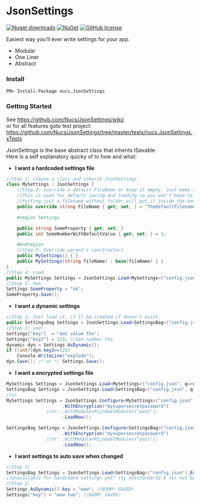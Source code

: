 # JsonSettings
[![Nuget downloads](https://img.shields.io/nuget/v/Nucs.JsonSettings.svg)](https://www.nuget.org/packages/nucs.JsonSettings/)
[![NuGet](https://img.shields.io/nuget/dt/Nucs.JsonSettings.svg)](https://github.com/Nucs/JsonSettings)
[![GitHub license](https://img.shields.io/github/license/mashape/apistatus.svg)](https://github.com/Nucs/JsonSettings/blob/master/LICENSE)

Easiest way you'll ever write settings for your app.
* Modular
* One Liner
* Abstract
### Install
```
PM> Install-Package nucs.JsonSettings
```
### Getting Started
See https://github.com/Nucs/JsonSettings/wiki/<br>
or for all features goto test project: https://github.com/Nucs/JsonSettings/tree/master/tests/nucs.JsonSettings.xTests

JsonSettings is the base abstract class that inherits ISavable.<br>
Here is a self explanatory quicky of to how and what:

* **I want a hardcoded settings file**
```C#
//Step 1: create a class and inherit JsonSettings
class MySettings : JsonSettings {
    //Step 2: override a default FileName or keep it empty. Just make sure to specify it when calling Load!
    //This is used for default saving and loading so you won't have to specify the filename/path every time.
    //Putting just a filename without folder will put it inside the executing file's directory.
    public override string FileName { get; set; } = "TheDefaultFilename.extension"; //for loading and saving.

    #region Settings

    public string SomeProperty { get; set; }
    public int SomeNumberWithDefaultValue { get; set; } = 1;

    #endregion
    //Step 3: Override parent's constructors
    public MySettings() { }
    public MySettings(string fileName) : base(fileName) { }
}
//Step 4: Load
public MySettings Settings = JsonSettings.Load<MySettings>("config.json"); //relative path to executing file.
//Step 5: Pwn.
Settings.SomeProperty = "ok";
SomeProperty.Save();
```

* **I want a dynamic settings**
```C#
//Step 1: Just load it, it'll be created if doesn't exist.
public SettingsBag Settings = JsonSettings.Load<SettingsBag>("config.json");
//Step 2: use!
Settings["key"]  = "dat value tho";
Settings["key2"] = 123; //dat number tho
dynamic dyn = Settings.AsDynamic();
if ((int?)dyn.key2==123)
    Console.WriteLine("explode");
dyn.Save(); /* or */ Settings.Save();
```
* **I want a encrypted settings file**
```C#
MySettings Settings = JsonSettings.Load<MySettings>("config.json", q=>q.WithEncryption("mysupersecretpassword"));
SettingsBag Settings = JsonSettings.Load<SettingsBag>("config.json", q=>q.WithEncryption("mysupersecretpassword"));
//or
MySettings Settings = JsonSettings.Configure<MySettings>("config.json")
                     .WithEncryption("mysupersecretpassword")
               //or: .WithModule<RijndaelModule>("pass");
                     .LoadNow();

SettingsBag Settings = JsonSettings.Configure<SettingsBag>("config.json")
                     .WithEncryption("mysupersecretpassword")
               //or: .WithModule<RijndaelModule>("pass");
                     .LoadNow();

```
* **I want settings to auto save when changed**
```C#
//Step 1:
SettingsBag Settings = JsonSettings.Load<SettingsBag>("config.json").EnableAutosave();
//Unavailable for hardcoded settings yet! (ty netstandard2.0 for not being awesome on proxies)
//Step 2:
Settings.AsDynamic().key = "wow"; //BOOM! SAVED!
Settings["key"] = "wow two"; //BOOM! SAVED!
```
